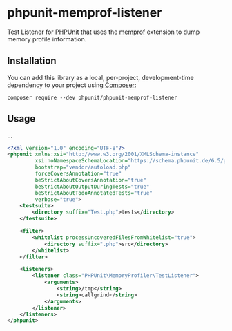 # phpunit-memprof-listener

Test Listener for [PHPUnit](https://github.com/sebastianbergmann/phpunit/) that uses the [memprof](https://github.com/arnaud-lb/php-memory-profiler) extension to dump memory profile information.

## Installation

You can add this library as a local, per-project, development-time dependency to your project using [Composer](https://getcomposer.org/):

    composer require --dev phpunit/phpunit-memprof-listener

## Usage

...

```xml
<?xml version="1.0" encoding="UTF-8"?>
<phpunit xmlns:xsi="http://www.w3.org/2001/XMLSchema-instance"
         xsi:noNamespaceSchemaLocation="https://schema.phpunit.de/6.5/phpunit.xsd"
         bootstrap="vendor/autoload.php"
         forceCoversAnnotation="true"
         beStrictAboutCoversAnnotation="true"
         beStrictAboutOutputDuringTests="true"
         beStrictAboutTodoAnnotatedTests="true"
         verbose="true">
    <testsuite>
        <directory suffix="Test.php">tests</directory>
    </testsuite>

    <filter>
        <whitelist processUncoveredFilesFromWhitelist="true">
            <directory suffix=".php">src</directory>
        </whitelist>
    </filter>

    <listeners>
        <listener class="PHPUnit\MemoryProfiler\TestListener">
            <arguments>
                <string>/tmp</string>
                <string>callgrind</string>
            </arguments>
        </listener>
    </listeners>
</phpunit>
```
